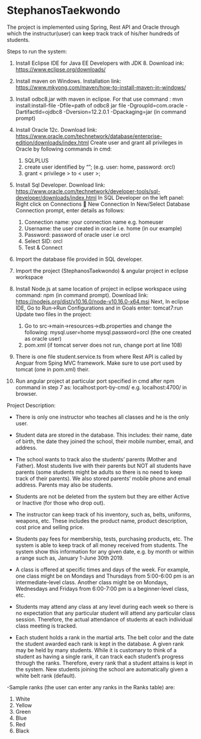 # StephanosTaekwondo
The project is implemented using Spring, Rest API and Oracle through which the instructur(user) can keep track track of his/her hundreds of students.

Steps to run the system:

1.	Install Eclipse IDE for Java EE Developers with JDK 8.
 Download ink: https://www.eclipse.org/downloads/

2.	Install maven on Windows.
 Installation link: https://www.mkyong.com/maven/how-to-install-maven-in-windows/

3.	Install odbc8.jar with maven in eclipse.
 For that use command : mvn install:install-file -Dfile=path of odbc8 jar file -DgroupId=com.oracle -DartifactId=ojdbc8 -Dversion=12.2.0.1 -Dpackaging=jar (in command prompt)

4.	Install Oracle 12c.
 Download link: https://www.oracle.com/technetwork/database/enterprise-edition/downloads/index.html
   Create user and grant all privileges in Oracle by following commands in cmd:
      1. SQLPLUS
      2. create user <username> identified by “<password>”; (e.g. user: home, password: orcl)
      3. grant < privilege > to < user >; 
 
5.	Install Sql Developer.
 Download link: https://www.oracle.com/technetwork/developer-tools/sql-developer/downloads/index.html 
  In SQL Developer on the left panel: Right click on Connections  New Connection
  In New/Select Database Connection prompt, enter details as follows:
    1.	Connection name: your connection name e.g. homeuser
    2.	Username: the user created in oracle i.e. home (in our example)
    3.	Password: password of oracle user i.e orcl
    4.	Select SID: orcl
    5.	Test & Connect

6.	Import the database file provided in SQL developer.

7.	Import the project (StephanosTaekwondo) & angular project in eclipse workspace

8.	Install Node.js at same location of project in eclipse workspace using command: npm (in command prompt).
 Download link: https://nodejs.org/dist/v10.16.0/node-v10.16.0-x64.msi 
  Next, 
  In eclipse IDE, Go to Run->Run Configurations and in Goals enter: tomcat7:run
  Update two files in the project:
    1.	Go to src->main->resources->db.properties and change the following:
        mysql.user=home
        mysql.password=orcl (the one created as oracle user)
    2. pom.xml (if tomcat server does not run, change port at line 108)

9.	There is one file student.service.ts from where Rest API is called by Anguar from Sping MVC framework. Make sure to use port used by tomcat (one in pom.xml) their. 

10. Run angular project at particular port specified in cmd after npm command in step 7 as: localhost:port-by-cmd/ e.g. localhost:4700/ in browser.


Project Description: 

- There is only one instructor who teaches all classes and he is the only user.
- Student data are stored in the database. This includes: their name, date of birth, the date they joined the school, their mobile number, email, and address.

- The school wants to track also the students’ parents (Mother and Father). Most students live with their parents but NOT all students have parents (some students might be adults so there is no need to keep track of their parents). We also stored parents’ mobile phone and email address. Parents may also be students.

- Students are not be deleted from the system but they are either Active or Inactive (for those who drop out).

- The instructor can keep track of his inventory, such as, belts, uniforms, weapons, etc. These includes the product name, product description, cost price and selling price.

- Students pay fees for membership, tests, purchasing products, etc. The system is able to keep track of all money received from students. The system show this information for any given date, e.g. by month or within a range such as, January 1-June 30th 2019.

- A class is offered at specific times and days of the week. For example, one class might be on Mondays and Thursdays from 5:00-6:00 pm is an intermediate-level class. Another class might be on Mondays, Wednesdays and Fridays from 6:00-7:00 pm is a beginner-level class, etc.

- Students may attend any class at any level during each week so there is no expectation that any particular student will attend any particular class session. Therefore, the actual attendance of students at each individual class meeting is tracked.

- Each student holds a rank in the martial arts. The belt color and the date the student awarded each rank is kept in the database. A given rank may be held by many students. While it is customary to think of a student as having a single rank, it can track each student’s progress through the ranks. Therefore, every rank that a student attains is kept in the system. New students joining the school are automatically given a white belt rank (default).

-Sample ranks (the user can enter any ranks in the Ranks table) are:
1. White
2. Yellow
3. Green
4. Blue
5. Red
6. Black
